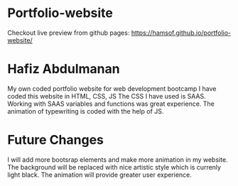 # Portfolio-website
Checkout live preview from github pages: https://hamsof.github.io/portfolio-website/
# Hafiz Abdulmanan
My own coded portfolio website for web development bootcamp
I have coded this website in HTML, CSS, JS
The CSS I have used is SAAS. Working with SAAS variables and functions was great experience. 
The animation of typewriting is coded with the help of JS.
# Future Changes
I will add more bootsrap elements and make more animation in my website. The background will be replaced with nice artistic style which is currenly light black. The animation will provide greater user experience. 

